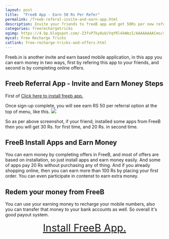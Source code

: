 ```yaml
---
layout: post
title:  "FreeB App - Earn 50 Rs Per Refer"
permalink: /freeb-referal-invite-and-earn-app.html
description: Invite your friends to freeB app and get 50Rs per new referral.
categories: freerechargetricks
ogimg: https://4.bp.blogspot.com/-Z3fvP7ky8uU/VqYRl4kWAzI/AAAAAAAACmo/sqYq8KTcVco/s1600/freeb-invite-and-earn-free-recharge.png
mycat: Free Recharge Tricks
catlink: free-recharge-tricks-and-offers.html
---
```


Freeb.in is another invite and earn based mobile application, in this app you can earn money in two ways, first by refering this app to your friends, and second  is by completing online offers.

## Freeb Referral App - Invite and Earn Money Steps ##

First of <a href="http://www.freeb.in/FreeB/ws/invite/M_4OS74027" rel="nofollow" target="_blank">Click here to install freeb app.</a>

Once sign-up complete, you will see earn RS 50 per referral option at the top of menu, like this.
<img src="https://4.bp.blogspot.com/-Z3fvP7ky8uU/VqYRl4kWAzI/AAAAAAAACmo/sqYq8KTcVco/s1600/freeb-invite-and-earn-free-recharge.png"/>

So as per above screenshot, if your friend, installed some apps from FreeB then you will get 30 Rs. for first time, and 20 Rs. in second time. 

## FreeB Install Apps and Earn Money ##

You can earn money by completing offers in FreeB, and most of offers are based on installation, so just install apps and earn money easily. And some of apps pay 20 Rs without purchasing any of thing. And if you already shopping online, then you can earn more than 100 Rs by placing your first order. You can even participate in contenst to earn extra money. 

## Redem your money from FreeB ##
You can use your earning money to recharge your mobile numbers, also you can transfer that money to your bank accounts as well. So overall it's good payout system. 

<center><a style="font-size: xx-large" href="http://www.freeb.in/FreeB/ws/invite/M_4OS74027" rel="nofollow " target="_blank">Install FreeB App.</a></center>
